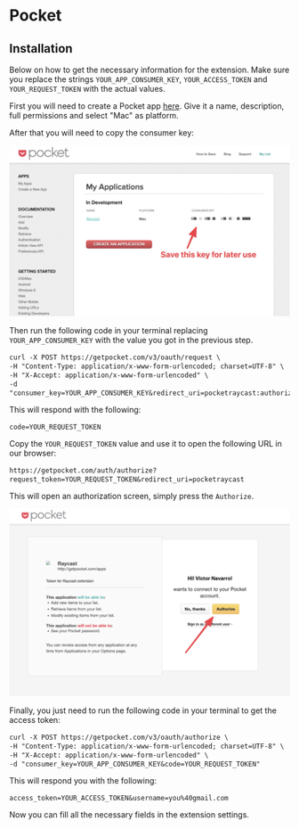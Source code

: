 # Pocket

## Installation

Below on how to get the necessary information for the extension. Make sure you replace the
strings `YOUR_APP_CONSUMER_KEY`,
`YOUR_ACCESS_TOKEN` and `YOUR_REQUEST_TOKEN` with the actual values.

First you will need to create a Pocket app [here](https://getpocket.com/developer/apps/). Give it a name, description,
full permissions and select "Mac" as platform.

After that you will need to copy the consumer key:

![](./media/app-creation.png)

Then run the following code in your terminal replacing `YOUR_APP_CONSUMER_KEY` with the value you got in the previous
step.

```shell
curl -X POST https://getpocket.com/v3/oauth/request \
-H "Content-Type: application/x-www-form-urlencoded; charset=UTF-8" \
-H "X-Accept: application/x-www-form-urlencoded" \
-d "consumer_key=YOUR_APP_CONSUMER_KEY&redirect_uri=pocketraycast:authorizationFinished"
```

This will respond with the following:

```
code=YOUR_REQUEST_TOKEN
```

Copy the `YOUR_REQUEST_TOKEN` value and use it to open the following URL in our browser:

```
https://getpocket.com/auth/authorize?request_token=YOUR_REQUEST_TOKEN&redirect_uri=pocketraycast
```

This will open an authorization screen, simply press the `Authorize`.

![](./media/authorize-screen.png)

Finally, you just need to run the following code in your terminal to get the access token:

```shell
curl -X POST https://getpocket.com/v3/oauth/authorize \
-H "Content-Type: application/x-www-form-urlencoded; charset=UTF-8" \
-H "X-Accept: application/x-www-form-urlencoded" \
-d "consumer_key=YOUR_APP_CONSUMER_KEY&code=YOUR_REQUEST_TOKEN"
```

This will respond you with the following:

```
access_token=YOUR_ACCESS_TOKEN&username=you%40gmail.com
```

Now you can fill all the necessary fields in the extension settings.